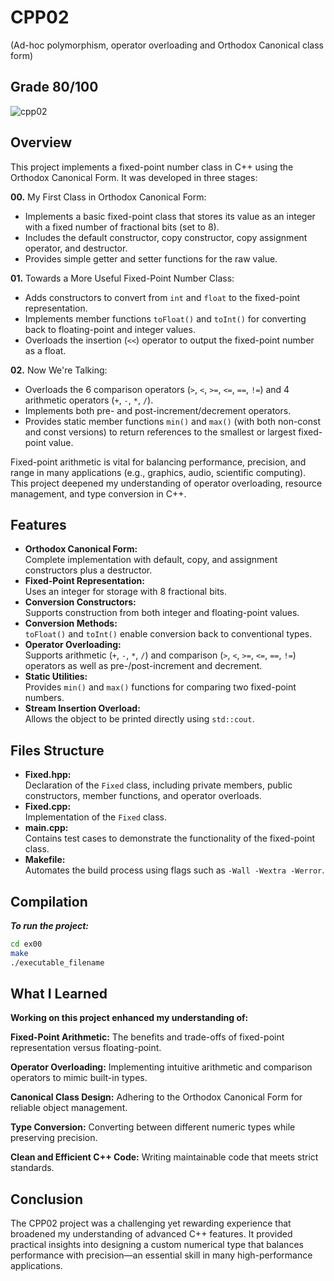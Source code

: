 # CPP02
(Ad-hoc polymorphism, operator overloading
and Orthodox Canonical class form)
## Grade 80/100
![cpp02](https://github.com/user-attachments/assets/4bdaa01a-cabe-4639-80b7-71c80b193378)

## Overview
This project implements a fixed-point number class in C++ using the Orthodox Canonical Form. It was developed in three stages:

**00.** My First Class in Orthodox Canonical Form:
   - Implements a basic fixed-point class that stores its value as an integer with a fixed number of fractional bits (set to 8).
   - Includes the default constructor, copy constructor, copy assignment operator, and destructor.
   - Provides simple getter and setter functions for the raw value.

**01.** Towards a More Useful Fixed-Point Number Class:
   - Adds constructors to convert from `int` and `float` to the fixed-point representation.
   - Implements member functions `toFloat()` and `toInt()` for converting back to floating-point and integer values.
   - Overloads the insertion (`<<`) operator to output the fixed-point number as a float.

**02.** Now We're Talking:
   - Overloads the 6 comparison operators (`>`, `<`, `>=`, `<=`, `==`, `!=`) and 4 arithmetic operators (`+`, `-`, `*`, `/`).
   - Implements both pre- and post-increment/decrement operators.
   - Provides static member functions `min()` and `max()` (with both non-const and const versions) to return references to the smallest or largest fixed-point value.

Fixed-point arithmetic is vital for balancing performance, precision, and range in many applications (e.g., graphics, audio, scientific computing). This project deepened my understanding of operator overloading, resource management, and type conversion in C++.

## Features
- **Orthodox Canonical Form:**  
  Complete implementation with default, copy, and assignment constructors plus a destructor.
- **Fixed-Point Representation:**  
  Uses an integer for storage with 8 fractional bits.
- **Conversion Constructors:**  
  Supports construction from both integer and floating-point values.
- **Conversion Methods:**  
  `toFloat()` and `toInt()` enable conversion back to conventional types.
- **Operator Overloading:**  
  Supports arithmetic (`+`, `-`, `*`, `/`) and comparison (`>`, `<`, `>=`, `<=`, `==`, `!=`) operators as well as pre-/post-increment and decrement.
- **Static Utilities:**  
  Provides `min()` and `max()` functions for comparing two fixed-point numbers.
- **Stream Insertion Overload:**  
  Allows the object to be printed directly using `std::cout`.

## Files Structure
- **Fixed.hpp:**  
  Declaration of the `Fixed` class, including private members, public constructors, member functions, and operator overloads.
- **Fixed.cpp:**  
  Implementation of the `Fixed` class.
- **main.cpp:**  
  Contains test cases to demonstrate the functionality of the fixed-point class.
- **Makefile:**  
  Automates the build process using flags such as `-Wall -Wextra -Werror`.

## Compilation
***To run the project:***
```bash
cd ex00
make
./executable_filename
```

## What I Learned
**Working on this project enhanced my understanding of:**

**Fixed-Point Arithmetic:** The benefits and trade-offs of fixed-point representation versus floating-point.

**Operator Overloading:** Implementing intuitive arithmetic and comparison operators to mimic built-in types.

**Canonical Class Design:** Adhering to the Orthodox Canonical Form for reliable object management.

**Type Conversion:** Converting between different numeric types while preserving precision.

**Clean and Efficient C++ Code:** Writing maintainable code that meets strict standards.

## Conclusion
The CPP02 project was a challenging yet rewarding experience that broadened my understanding of advanced C++ features. It provided practical insights into designing a custom numerical type that balances performance with precision—an essential skill in many high-performance applications.
